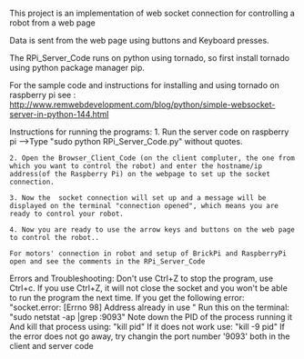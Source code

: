 This project is an implementation of web socket connection for controlling a robot from a web page

Data is sent from the web page using buttons and Keyboard presses.

The RPi_Server_Code runs on python using tornado, so first install tornado using python package manager pip.

For the sample code and instructions for installing and using tornado on raspberry pi see : http://www.remwebdevelopment.com/blog/python/simple-websocket-server-in-python-144.html

Instructions for running the programs:
	1. Run the server code on raspberry pi
		-->Type "sudo python RPi_Server_Code.py" without quotes.

	2. Open the Browser_Client_Code (on the client compluter, the one from which you want to control the robot) and enter the hostname/ip address(of the Raspberry Pi) on the webpage to set up the socket connection.

	3. Now the  socket connection will set up and a message will be displayed on the terminal "connection opened", which means you are ready to control your robot.

	4. Now you are ready to use the arrow keys and buttons on the web page to control the robot..

	For motors' connection in robot and setup of BrickPi and RaspberryPi open and see the comments in the RPi_Server_Code

Errors and Troubleshooting:
	Don't use Ctrl+Z to stop the program, use Ctrl+c.
	If you use Ctrl+Z, it will not close the socket and you won't be able to run the program the next time.
	If you get the following error:
		"socket.error: [Errno 98] Address already in use "
	Run this on the terminal:
		"sudo netstat -ap |grep :9093"
	Note down the PID of the process running it
	And kill that process using:
		"kill pid"
	If it does not work use:
		"kill -9 pid"
	If the error does not go away, try changin the port number '9093' both in the client and server code